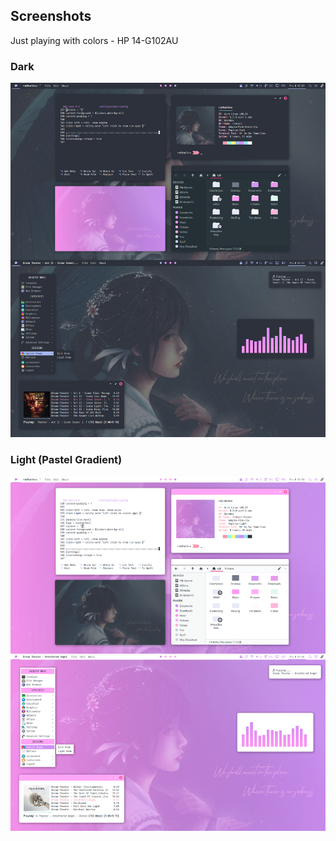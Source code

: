 ## Screenshots
Just playing with colors - HP 14-G102AU

### Dark
![Dark](Dark.png)

### Light (Pastel Gradient)
![Light](Light.png)
